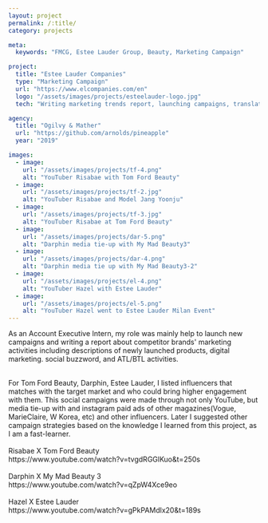 ```yaml
---
layout: project
permalink: /:title/
category: projects

meta:
  keywords: "FMCG, Estee Lauder Group, Beauty, Marketing Campaign"

project:
  title: "Estee Lauder Companies"
  type: "Marketing Campaign"
  url: "https://www.elcompanies.com/en"
  logo: "/assets/images/projects/esteelauder-logo.jpg"
  tech: "Writing marketing trends report, launching campaigns, translation"

agency:
  title: "Ogilvy & Mather"
  url: "https://github.com/arnolds/pineapple"
  year: "2019"

images:
  - image:
    url: "/assets/images/projects/tf-4.png"
    alt: "YouTuber Risabae with Tom Ford Beauty"
  - image:
    url: "/assets/images/projects/tf-2.jpg"
    alt: "YouTuber Risabae and Model Jang Yoonju"
  - image:
    url: "/assets/images/projects/tf-3.jpg"
    alt: "YouTuber Risabae at Tom Ford Beauty"
  - image:
    url: "/assets/images/projects/dar-5.png"
    alt: "Darphin media tie-up with My Mad Beauty3"
  - image:
    url: "/assets/images/projects/dar-4.png"
    alt: "Darphin media tie up with My Mad Beauty3-2"
  - image:
    url: "/assets/images/projects/el-4.png"
    alt: "YouTuber Hazel with Estee Lauder"
  - image:
    url: "/assets/images/projects/el-5.png"
    alt: "YouTuber Hazel went to Estee Lauder Milan Event"
---
```

<p>As an Account Executive Intern, my role was mainly help to launch new campaigns and writing a report about competitor brands' marketing activities including descriptions of newly launched products, digital marketing. social buzzword, and ATL/BTL activities. </p><br>For Tom Ford Beauty, Darphin, Estee Lauder, I listed influencers that matches with the target market and who could bring higher engagement with them. This social campaigns were made through not only YouTube, but media tie-up with <My Mad Beauty 3> and instagram paid ads of other magazines(Vogue, MarieClaire, W Korea, etc) and other influencers. Later I suggested other campaign strategies based on the knowledge I learned from this project, as I am a fast-learner. <br><br> Risabae X Tom Ford Beauty<br>https://www.youtube.com/watch?v=tvgdRGGlKuo&t=250s <br><br> Darphin X My Mad Beauty 3<br> https://www.youtube.com/watch?v=qZpW4Xce9eo <br><br> Hazel X Estee Lauder<br> https://www.youtube.com/watch?v=gPkPAMdlx20&t=189s

